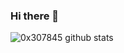 ### Hi there 👋

![0x307845 github stats](https://github-readme-stats.vercel.app/api?username=0x307845&show_icons=true&theme=cobalt)
